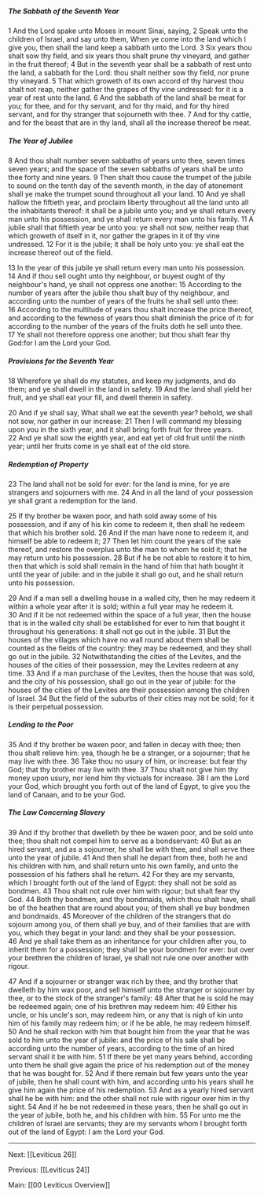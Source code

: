 ##### The Sabbath of the Seventh Year

1 And the Lord spake unto Moses in mount Sinai, saying, 2 Speak unto the children of Israel, and say unto them, When ye come into the land which I give you, then shall the land keep a sabbath unto the Lord. 3 Six years thou shalt sow thy field, and six years thou shalt prune thy vineyard, and gather in the fruit thereof; 4 But in the seventh year shall be a sabbath of rest unto the land, a sabbath for the Lord: thou shalt neither sow thy field, nor prune thy vineyard. 5 That which groweth of its own accord of thy harvest thou shalt not reap, neither gather the grapes of thy vine undressed: for it is a year of rest unto the land. 6 And the sabbath of the land shall be meat for you; for thee, and for thy servant, and for thy maid, and for thy hired servant, and for thy stranger that sojourneth with thee. 7 And for thy cattle, and for the beast that are in thy land, shall all the increase thereof be meat.

##### The Year of Jubilee

8 And thou shalt number seven sabbaths of years unto thee, seven times seven years; and the space of the seven sabbaths of years shall be unto thee forty and nine years. 9 Then shalt thou cause the trumpet of the jubile to sound on the tenth day of the seventh month, in the day of atonement shall ye make the trumpet sound throughout all your land. 10 And ye shall hallow the fiftieth year, and proclaim liberty throughout all the land unto all the inhabitants thereof: it shall be a jubile unto you; and ye shall return every man unto his possession, and ye shall return every man unto his family. 11 A jubile shall that fiftieth year be unto you: ye shall not sow, neither reap that which groweth of itself in it, nor gather the grapes in it of thy vine undressed. 12 For it is the jubile; it shall be holy unto you: ye shall eat the increase thereof out of the field.

13 In the year of this jubile ye shall return every man unto his possession. 14 And if thou sell ought unto thy neighbour, or buyest ought of thy neighbour's hand, ye shall not oppress one another: 15 According to the number of years after the jubile thou shalt buy of thy neighbour, and according unto the number of years of the fruits he shall sell unto thee: 16 According to the multitude of years thou shalt increase the price thereof, and according to the fewness of years thou shalt diminish the price of it: for according to the number of the years of the fruits doth he sell unto thee. 17 Ye shall not therefore oppress one another; but thou shalt fear thy God:for I am the Lord your God.

##### Provisions for the Seventh Year

18 Wherefore ye shall do my statutes, and keep my judgments, and do them; and ye shall dwell in the land in safety. 19 And the land shall yield her fruit, and ye shall eat your fill, and dwell therein in safety.

20 And if ye shall say, What shall we eat the seventh year? behold, we shall not sow, nor gather in our increase: 21 Then I will command my blessing upon you in the sixth year, and it shall bring forth fruit for three years. 22 And ye shall sow the eighth year, and eat yet of old fruit until the ninth year; until her fruits come in ye shall eat of the old store.

##### Redemption of Property

23 The land shall not be sold for ever: for the land is mine, for ye are strangers and sojourners with me. 24 And in all the land of your possession ye shall grant a redemption for the land.

25 If thy brother be waxen poor, and hath sold away some of his possession, and if any of his kin come to redeem it, then shall he redeem that which his brother sold. 26 And if the man have none to redeem it, and himself be able to redeem it; 27 Then let him count the years of the sale thereof, and restore the overplus unto the man to whom he sold it; that he may return unto his possession. 28 But if he be not able to restore it to him, then that which is sold shall remain in the hand of him that hath bought it until the year of jubile: and in the jubile it shall go out, and he shall return unto his possession.

29 And if a man sell a dwelling house in a walled city, then he may redeem it within a whole year after it is sold; within a full year may he redeem it. 30 And if it be not redeemed within the space of a full year, then the house that is in the walled city shall be established for ever to him that bought it throughout his generations: it shall not go out in the jubile. 31 But the houses of the villages which have no wall round about them shall be counted as the fields of the country: they may be redeemed, and they shall go out in the jubile. 32 Notwithstanding the cities of the Levites, and the houses of the cities of their possession, may the Levites redeem at any time. 33 And if a man purchase of the Levites, then the house that was sold, and the city of his possession, shall go out in the year of jubile: for the houses of the cities of the Levites are their possession among the children of Israel. 34 But the field of the suburbs of their cities may not be sold; for it is their perpetual possession.

##### Lending to the Poor

35 And if thy brother be waxen poor, and fallen in decay with thee; then thou shalt relieve him: yea, though he be a stranger, or a sojourner; that he may live with thee. 36 Take thou no usury of him, or increase: but fear thy God; that thy brother may live with thee. 37 Thou shalt not give him thy money upon usury, nor lend him thy victuals for increase.
 38 I am the Lord your God, which brought you forth out of the land of Egypt, to give you the land of Canaan, and to be your God.

##### The Law Concerning Slavery

39 And if thy brother that dwelleth by thee be waxen poor, and be sold unto thee; thou shalt not compel him to serve as a bondservant: 40 But as an hired servant, and as a sojourner, he shall be with thee, and shall serve thee unto the year of jubile. 41 And then shall he depart from thee, both he and his children with him, and shall return unto his own family, and unto the possession of his fathers shall he return. 42 For they are my servants, which I brought forth out of the land of Egypt: they shall not be sold as bondmen. 43 Thou shalt not rule over him with rigour; but shalt fear thy God. 44 Both thy bondmen, and thy bondmaids, which thou shalt have, shall be of the heathen that are round about you; of them shall ye buy bondmen and bondmaids. 45 Moreover of the children of the strangers that do sojourn among you, of them shall ye buy, and of their families that are with you, which they begat in your land: and they shall be your possession. 46 And ye shall take them as an inheritance for your children after you, to inherit them for a possession; they shall be your bondmen for ever: but over your brethren the children of Israel, ye shall not rule one over another with rigour.

47 And if a sojourner or stranger wax rich by thee, and thy brother that dwelleth by him wax poor, and sell himself unto the stranger or sojourner by thee, or to the stock of the stranger's family: 48 After that he is sold he may be redeemed again; one of his brethren may redeem him: 49 Either his uncle, or his uncle's son, may redeem him, or any that is nigh of kin unto him of his family may redeem him; or if he be able, he may redeem himself. 50 And he shall reckon with him that bought him from the year that he was sold to him unto the year of jubile: and the price of his sale shall be according unto the number of years, according to the time of an hired servant shall it be with him. 51 If there be yet many years behind, according unto them he shall give again the price of his redemption out of the money that he was bought for. 52 And if there remain but few years unto the year of jubile, then he shall count with him, and according unto his years shall he give him again the price of his redemption. 53 And as a yearly hired servant shall he be with him: and the other shall not rule with rigour over him in thy sight. 54 And if he be not redeemed in these years, then he shall go out in the year of jubile, both he, and his children with him. 55 For unto me the children of Israel are servants; they are my servants whom I brought forth out of the land of Egypt: I am the Lord your God.

---
Next: [[Leviticus 26]]

Previous: [[Leviticus 24]]

Main: [[00 Leviticus Overview]]